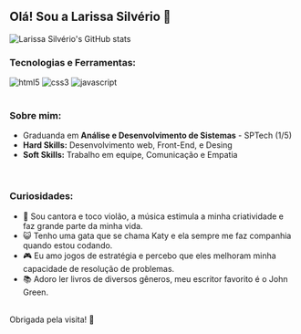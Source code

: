 ## Olá! Sou a Larissa Silvério 👋
![Larissa Silvério's GitHub stats](https://github-readme-stats.vercel.app/api?username=LarissaSilverio&show_icons=true&theme=dracula)

### Tecnologias e Ferramentas:

<div style="display: inline_block">
    <img src="https://img.shields.io/badge/HTML5-E34F26?style=for-the-badge&logo=html5&logoColor=white" alt="html5" aling="center"/>
    <img src="https://img.shields.io/badge/CSS3-1572B6?style=for-the-badge&logo=css3&logoColor=white" alt="css3" aling="center"/>
    <img src="https://img.shields.io/badge/JavaScript-F7DF1E?style=for-the-badge&logo=javascript&logoColor=black" alt="javascript" aling="center"/>
</div>
<br>

### Sobre mim:
- Graduanda em **Análise e Desenvolvimento de Sistemas** - SPTech (1/5)
- **Hard Skills:** Desenvolvimento web, Front-End, e Desing
- **Soft Skills:** Trabalho em equipe, Comunicação e Empatia
  
<br>

### Curiosidades:
- 🎤 Sou cantora e toco violão, a música estimula a minha criatividade e faz grande parte da minha vida.
- 😺 Tenho uma gata que se chama Katy e ela sempre me faz companhia quando estou codando.
- 🎮 Eu amo jogos de estratégia e percebo que eles melhoram minha capacidade de resolução de problemas.
- 📚 Adoro ler livros de diversos gêneros, meu escritor favorito é o John Green.


<br>
Obrigada pela visita! 🚀
